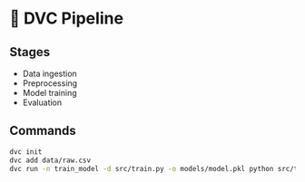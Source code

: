 # 🔄 DVC Pipeline

## Stages
- Data ingestion
- Preprocessing
- Model training
- Evaluation

## Commands
```bash
dvc init
dvc add data/raw.csv
dvc run -n train_model -d src/train.py -o models/model.pkl python src/train.py
```
